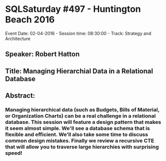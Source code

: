 # SQLSaturday #497 - Huntington Beach 2016
Event Date: 02-04-2016 - Session time: 08:30:00 - Track: Strategy and Architecture
## Speaker: Robert Hatton
## Title: Managing Hierarchial Data in a Relational Database
## Abstract:
### Managing hierarchical data (such as Budgets, Bills of Material, or Organization Charts) can be a real challenge in a relational  database. This session will feature a design pattern that makes it seem almost simple. We'll see a database schema that is flexible and efficient. We'll also take some time to discuss common design mistakes. Finally we review a recursive CTE that will allow you to traverse large hierarchies with surprising speed! 
